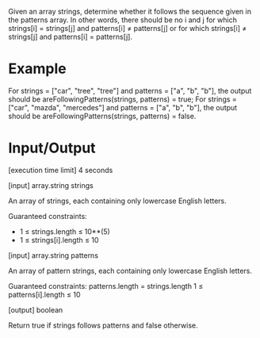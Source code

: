 Given an array strings, determine whether it follows the sequence given in the patterns array. In other words, there should be no i and j for which strings[i] = strings[j] and patterns[i] ≠ patterns[j] or for which strings[i] ≠ strings[j] and patterns[i] = patterns[j].

# Example

For strings = ["car", "tree", "tree"] and patterns = ["a", "b", "b"], the output should be
areFollowingPatterns(strings, patterns) = true;
For strings = ["car", "mazda", "mercedes"] and patterns = ["a", "b", "b"], the output should be
areFollowingPatterns(strings, patterns) = false.

# Input/Output

[execution time limit] 4 seconds

[input] array.string strings

An array of strings, each containing only lowercase English letters.

Guaranteed constraints:
- 1 ≤ strings.length ≤ 10**(5)
- 1 ≤ strings[i].length ≤ 10

[input] array.string patterns

An array of pattern strings, each containing only lowercase English letters.

Guaranteed constraints:
patterns.length = strings.length
1 ≤ patterns[i].length ≤ 10

[output] boolean

Return true if strings follows patterns and false otherwise.